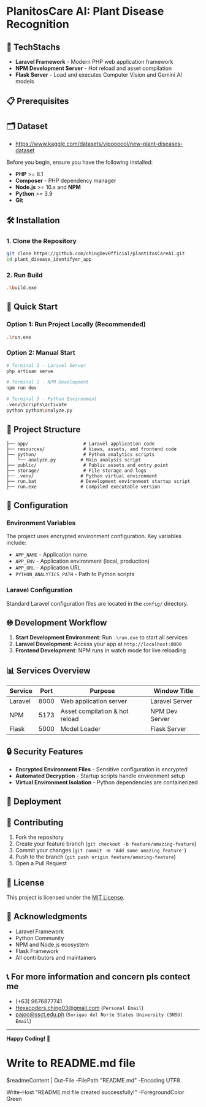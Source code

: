 # PlanitosCare AI: Plant Disease Recognition

## 🚀 TechStachs

- **Laravel Framework** - Modern PHP web application framework
- **NPM Development Server** - Hot reload and asset compilation
- **Flask Server** - Load and executes Computer Vision and Gemini AI models

## 📋 Prerequisites

## 🗂️ Dataset
- https://www.kaggle.com/datasets/vipoooool/new-plant-diseases-dataset

Before you begin, ensure you have the following installed:

- **PHP** >= 8.1
- **Composer** - PHP dependency manager
- **Node.js** >= 16.x and **NPM**
- **Python** >= 3.9
- **Git**

## 🛠️ Installation

### 1. Clone the Repository
```bash
git clone https://github.com/chingDev0fficial/plantitosCareAI.git
cd plant_disease_identifyer_app
```

### 2. Run Build
```bash
.\build.exe
```

## 🚀 Quick Start

### Option 1: Run Project Locally (Recommended)
```bash
.\run.exe
```

### Option 2: Manual Start
```bash
# Terminal 1 - Laravel Server
php artisan serve

# Terminal 2 - NPM Development
npm run dev

# Terminal 3 - Python Environment
.venv\Scripts\activate
python python\analyze.py
```

## 📁 Project Structure

```
├── app/                    # Laravel application code
├── resources/              # Views, assets, and frontend code
├── python/                 # Python analytics scripts
│   └── analyze.py         # Main analysis script
├── public/                 # Public assets and entry point
├── storage/                # File storage and logs
├── .venv/                 # Python virtual environment
├── run.bat                # Development environment startup script
├── run.exe                # Compiled executable version
```

## 🔧 Configuration

### Environment Variables
The project uses encrypted environment configuration. Key variables include:

- `APP_NAME` - Application name
- `APP_ENV` - Application environment (local, production)
- `APP_URL` - Application URL
- `PYTHON_ANALYTICS_PATH` - Path to Python scripts

### Laravel Configuration
Standard Laravel configuration files are located in the `config/` directory.

## 🌐 Development Workflow

1. **Start Development Environment**: Run `.\run.exe` to start all services
2. **Laravel Development**: Access your app at `http://localhost:8000`
3. **Frontend Development**: NPM runs in watch mode for live reloading

## 📊 Services Overview

| Service | Port | Purpose | Window Title |
|---------|------|---------|--------------|
| Laravel | 8000 | Web application server | Laravel Server |
| NPM | 5173 | Asset compilation & hot reload | NPM Dev Server |
| Flask | 5000 | Model Loader | Flask Server |

## 🔒 Security Features

- **Encrypted Environment Files** - Sensitive configuration is encrypted
- **Automated Decryption** - Startup scripts handle environment setup
- **Virtual Environment Isolation** - Python dependencies are containerized

## 🚀 Deployment

## 🤝 Contributing

1. Fork the repository
2. Create your feature branch (`git checkout -b feature/amazing-feature`)
3. Commit your changes (`git commit -m 'Add some amazing feature'`)
4. Push to the branch (`git push origin feature/amazing-feature`)
5. Open a Pull Request

## 📝 License

This project is licensed under the [MIT License](LICENSE).

## 🙏 Acknowledgments

- Laravel Framework
- Python Community
- NPM and Node.js ecosystem
- Flask Framework
- All contributors and maintainers

## 📞 For more information and concern pls contect me
- (+63) 9676877741
- Hexacoders.ching03@gmail.com (`Personal Email`)
- pajoc@ssct.edu.ph (`Surigao del Norte States University (SNSU) Email`)

---

**Happy Coding! 🎉**

# Write to README.md file
$readmeContent | Out-File -FilePath "README.md" -Encoding UTF8

Write-Host "README.md file created successfully!" -ForegroundColor Green
